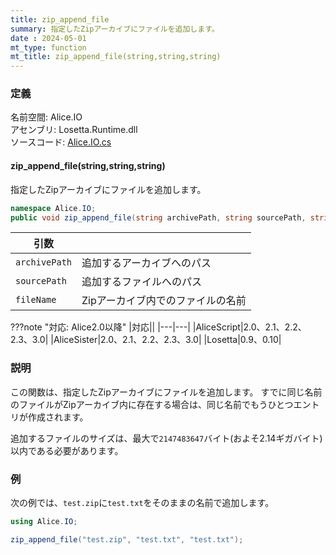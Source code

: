 ```yaml
---
title: zip_append_file
summary: 指定したZipアーカイブにファイルを追加します。
date : 2024-05-01
mt_type: function
mt_title: zip_append_file(string,string,string)
---
```


### 定義
名前空間: Alice.IO<br/>
アセンブリ: Losetta.Runtime.dll<br/>
ソースコード: [Alice.IO.cs](https://github.com/WSOFT-Project/Losetta/blob/master/Losetta.Runtime/Alice.IO.cs)

#### zip_append_file(string,string,string)

指定したZipアーカイブにファイルを追加します。

```cs title="AliceScript"
namespace Alice.IO;
public void zip_append_file(string archivePath, string sourcePath, string fileName);
```

|引数| |
|-|-|
|`archivePath`|追加するアーカイブへのパス|
|`sourcePath`|追加するファイルへのパス|
|`fileName`|Zipアーカイブ内でのファイルの名前|

???note "対応: Alice2.0以降"
    |対応||
    |---|---|
    |AliceScript|2.0、2.1、2.2、2.3、3.0|
    |AliceSister|2.0、2.1、2.2、2.3、3.0|
    |Losetta|0.9、0.10|

### 説明

この関数は、指定したZipアーカイブにファイルを追加します。
すでに同じ名前のファイルがZipアーカイブ内に存在する場合は、同じ名前でもうひとつエントリが作成されます。

追加するファイルのサイズは、最大で`2147483647`バイト(およそ2.14ギガバイト)以内である必要があります。

### 例
次の例では、`test.zip`に`test.txt`をそのままの名前で追加します。

```cs title="AliceScript"
using Alice.IO;

zip_append_file("test.zip", "test.txt", "test.txt");
```